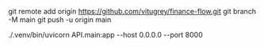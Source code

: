git remote add origin https://github.com/vitugrey/finance-flow.git
git branch -M main
git push -u origin main


./.venv/bin/uvicorn API.main:app --host 0.0.0.0 --port 8000


